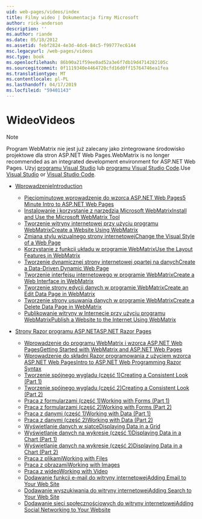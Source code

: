 ```yaml
---
uid: web-pages/videos/index
title: Filmy wideo | Dokumentacja firmy Microsoft
author: rick-anderson
description: ''
ms.author: riande
ms.date: 05/18/2012
ms.assetid: febf2824-4e3d-4dc6-84c5-f99777ec6144
msc.legacyurl: /web-pages/videos
msc.type: book
ms.openlocfilehash: 86b90a21f59ee0ad52a3e6f7db19d4714282105c
ms.sourcegitcommit: 0f1119340e4464720cfd16d0ff15764746ea1fea
ms.translationtype: MT
ms.contentlocale: pl-PL
ms.lasthandoff: 04/17/2019
ms.locfileid: "59401143"
---
```

# <a name="videos"></a><span data-ttu-id="75d59-102">Wideo</span><span class="sxs-lookup"><span data-stu-id="75d59-102">Videos</span></span>


> [!NOTE] 
> <span data-ttu-id="75d59-103">Program WebMatrix nie jest już zalecany jako zintegrowane środowisko projektowe dla stron ASP.NET Web Pages.</span><span class="sxs-lookup"><span data-stu-id="75d59-103">WebMatrix is no longer recommended as an integrated development environment for ASP.NET Web Pages.</span></span> <span data-ttu-id="75d59-104">Użyj [programu Visual Studio](xref:aspnet/web-pages/overview/getting-started/program-asp-net-web-pages-in-visual-studio) lub [programu Visual Studio Code](https://code.visualstudio.com/).</span><span class="sxs-lookup"><span data-stu-id="75d59-104">Use [Visual Studio](xref:aspnet/web-pages/overview/getting-started/program-asp-net-web-pages-in-visual-studio) or [Visual Studio Code](https://code.visualstudio.com/).</span></span>

- [<span data-ttu-id="75d59-105">Wprowadzenie</span><span class="sxs-lookup"><span data-stu-id="75d59-105">Introduction</span></span>](introduction/index.md)

    - [<span data-ttu-id="75d59-106">Pięciominutowe wprowadzenie do wzorca ASP.NET Web Pages</span><span class="sxs-lookup"><span data-stu-id="75d59-106">5 Minute Intro to ASP.NET Web Pages</span></span>](introduction/5-minute-introduction-to-aspnet-web-pages.md)
    - [<span data-ttu-id="75d59-107">Instalowanie i korzystanie z narzędzia Microsoft WebMatrix</span><span class="sxs-lookup"><span data-stu-id="75d59-107">Install and Use the Microsoft WebMatrix Tool</span></span>](introduction/install-and-use-the-microsoft-webmatrix-tool.md)
    - [<span data-ttu-id="75d59-108">Tworzenie witryny internetowej przy użyciu programu WebMatrix</span><span class="sxs-lookup"><span data-stu-id="75d59-108">Create a Website Using WebMatrix</span></span>](introduction/create-a-website-using-webmatrix.md)
    - [<span data-ttu-id="75d59-109">Zmiana stylu wizualnego strony internetowej</span><span class="sxs-lookup"><span data-stu-id="75d59-109">Change the Visual Style of a Web Page</span></span>](introduction/change-the-visual-style-of-a-web-page.md)
    - [<span data-ttu-id="75d59-110">Korzystanie z funkcji układu w programie WebMatrix</span><span class="sxs-lookup"><span data-stu-id="75d59-110">Use the Layout Features in WebMatrix</span></span>](introduction/use-the-layout-features-in-webmatrix.md)
    - [<span data-ttu-id="75d59-111">Tworzenie dynamicznej strony internetowej opartej na danych</span><span class="sxs-lookup"><span data-stu-id="75d59-111">Create a Data-Driven Dynamic Web Page</span></span>](introduction/create-a-data-driven-dynamic-web-page.md)
    - [<span data-ttu-id="75d59-112">Tworzenie interfejsu internetowego w programie WebMatrix</span><span class="sxs-lookup"><span data-stu-id="75d59-112">Create a Web Interface in WebMatrix</span></span>](introduction/create-a-web-interface-in-webmatrix.md)
    - [<span data-ttu-id="75d59-113">Tworzenie strony edycji danych w programie WebMatrix</span><span class="sxs-lookup"><span data-stu-id="75d59-113">Create an Edit Data Page in WebMatrix</span></span>](introduction/create-an-edit-data-page-in-webmatrix.md)
    - [<span data-ttu-id="75d59-114">Tworzenie strony usuwania danych w programie WebMatrix</span><span class="sxs-lookup"><span data-stu-id="75d59-114">Create a Delete Data Page in WebMatrix</span></span>](introduction/create-a-delete-data-page-in-webmatrix.md)
    - [<span data-ttu-id="75d59-115">Publikowanie witryny w Internecie przy użyciu programu WebMatrix</span><span class="sxs-lookup"><span data-stu-id="75d59-115">Publish a Website to the Internet Using WebMatrix</span></span>](introduction/publish-a-website-to-the-internet-using-webmatrix.md)
- [<span data-ttu-id="75d59-116">Strony Razor programu ASP.NET</span><span class="sxs-lookup"><span data-stu-id="75d59-116">ASP.NET Razor Pages</span></span>](aspnet-razor-pages/index.md)

    - [<span data-ttu-id="75d59-117">Wprowadzenie do programu WebMatrix i wzorca ASP.NET Web Pages</span><span class="sxs-lookup"><span data-stu-id="75d59-117">Getting Started with WebMatrix and ASP.NET Web Pages</span></span>](aspnet-razor-pages/getting-started-with-webmatrix-and-aspnet-web-pages.md)
    - [<span data-ttu-id="75d59-118">Wprowadzenie do składni Razor programowania z użyciem wzorca ASP.NET Web Pages</span><span class="sxs-lookup"><span data-stu-id="75d59-118">Intro to ASP.NET Web Programming Razor Syntax</span></span>](aspnet-razor-pages/introduction-to-aspnet-web-programming-using-the-razor-syntax.md)
    - [<span data-ttu-id="75d59-119">Tworzenie spójnego wyglądu (część 1)</span><span class="sxs-lookup"><span data-stu-id="75d59-119">Creating a Consistent Look (Part 1)</span></span>](aspnet-razor-pages/creating-a-consistent-look-part-1.md)
    - [<span data-ttu-id="75d59-120">Tworzenie spójnego wyglądu (część 2)</span><span class="sxs-lookup"><span data-stu-id="75d59-120">Creating a Consistent Look (Part 2)</span></span>](aspnet-razor-pages/creating-a-consistent-look-part-2.md)
    - [<span data-ttu-id="75d59-121">Praca z formularzami (część 1)</span><span class="sxs-lookup"><span data-stu-id="75d59-121">Working with Forms (Part 1)</span></span>](aspnet-razor-pages/working-with-forms-part-1.md)
    - [<span data-ttu-id="75d59-122">Praca z formularzami (część 2)</span><span class="sxs-lookup"><span data-stu-id="75d59-122">Working with Forms (Part 2)</span></span>](aspnet-razor-pages/working-with-forms-part-2.md)
    - [<span data-ttu-id="75d59-123">Praca z danymi (część 1)</span><span class="sxs-lookup"><span data-stu-id="75d59-123">Working with Data (Part 1)</span></span>](aspnet-razor-pages/working-with-data-part-1.md)
    - [<span data-ttu-id="75d59-124">Praca z danymi (część 2)</span><span class="sxs-lookup"><span data-stu-id="75d59-124">Working with Data (Part 2)</span></span>](aspnet-razor-pages/working-with-data-part-2.md)
    - [<span data-ttu-id="75d59-125">Wyświetlanie danych w siatce</span><span class="sxs-lookup"><span data-stu-id="75d59-125">Displaying Data in a Grid</span></span>](aspnet-razor-pages/displaying-data-in-a-grid.md)
    - [<span data-ttu-id="75d59-126">Wyświetlanie danych na wykresie (część 1)</span><span class="sxs-lookup"><span data-stu-id="75d59-126">Displaying Data in a Chart (Part 1)</span></span>](aspnet-razor-pages/displaying-data-in-a-chart-part-1.md)
    - [<span data-ttu-id="75d59-127">Wyświetlanie danych na wykresie (część 2)</span><span class="sxs-lookup"><span data-stu-id="75d59-127">Displaying Data in a Chart (Part 2)</span></span>](aspnet-razor-pages/displaying-data-in-a-chart-part-2.md)
    - [<span data-ttu-id="75d59-128">Praca z plikami</span><span class="sxs-lookup"><span data-stu-id="75d59-128">Working with Files</span></span>](aspnet-razor-pages/working-with-files.md)
    - [<span data-ttu-id="75d59-129">Praca z obrazami</span><span class="sxs-lookup"><span data-stu-id="75d59-129">Working with Images</span></span>](aspnet-razor-pages/working-with-images.md)
    - [<span data-ttu-id="75d59-130">Praca z wideo</span><span class="sxs-lookup"><span data-stu-id="75d59-130">Working with Video</span></span>](aspnet-razor-pages/working-with-video.md)
    - [<span data-ttu-id="75d59-131">Dodawanie funkcji e-mail do witryny internetowej</span><span class="sxs-lookup"><span data-stu-id="75d59-131">Adding Email to Your Web Site</span></span>](aspnet-razor-pages/adding-email-to-your-web-site.md)
    - [<span data-ttu-id="75d59-132">Dodawanie wyszukiwania do witryny internetowej</span><span class="sxs-lookup"><span data-stu-id="75d59-132">Adding Search to Your Web Site</span></span>](aspnet-razor-pages/adding-search-to-your-web-site.md)
    - [<span data-ttu-id="75d59-133">Dodawanie sieci społecznościowych do witryny internetowej</span><span class="sxs-lookup"><span data-stu-id="75d59-133">Adding Social Networking to Your Website</span></span>](aspnet-razor-pages/adding-social-networking-to-your-website.md)
